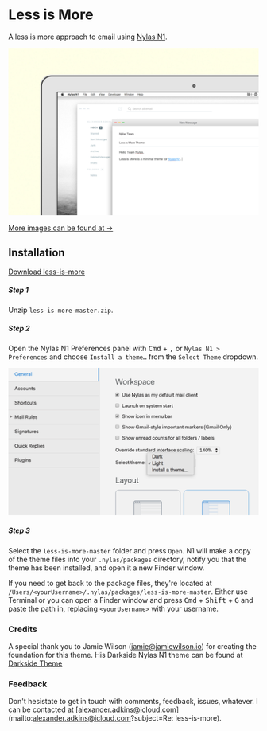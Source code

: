 # Less is More
A less is more approach to email using [Nylas N1](https://nylas.com/n1).

[![Message](./images/message.jpg)](./images/message.jpg)

[More images can be found at →](http://www.alexanderadkins.com/projects/less-is-more)

## Installation

[Download less-is-more](https://github.com/P0WW0W/less-is-more/archive/master.zip)

##### Step 1
Unzip `less-is-more-master.zip`.

##### Step 2
Open the Nylas N1 Preferences panel with <kbd>Cmd</kbd> + <kbd>,</kbd> or `Nylas N1 > Preferences` and choose `Install a theme…` from the `Select Theme` dropdown.

![Default Theme](./images/install.png)

##### Step 3
Select the `less-is-more-master` folder and press `Open`. N1 will make a copy of the theme files into your `.nylas/packages` directory, notify you that the theme has been installed, and open it a new Finder window.

If you need to get back to the package files, they're located at `/Users/<yourUsername>/.nylas/packages/less-is-more-master`. Either use Terminal or you can open a Finder window and press <kbd>Cmd</kbd> + <kbd>Shift</kbd> + <kbd>G</kbd> and paste the path in, replacing `<yourUsername>` with your username.


### Credits
A special thank you to Jamie Wilson (jamie@jamiewilson.io) for creating the foundation for this theme. His Darkside Nylas N1 theme can be found at [Darkside Theme](http://www.jamiewilson.io/darkside)

### Feedback
Don't hesistate to get in touch with comments, feedback, issues, whatever. I can be contacted at [alexander.adkins@icloud.com](mailto:alexander.adkins@icloud.com?subject=Re: less-is-more).
